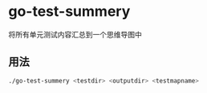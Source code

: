 # go-test-summery

将所有单元测试内容汇总到一个思维导图中

## 用法

```bash
./go-test-summery <testdir> <outputdir> <testmapname>
```
